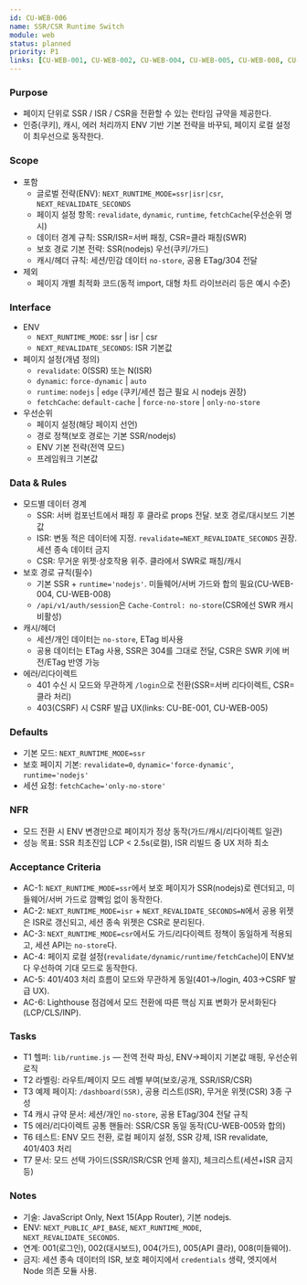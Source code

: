 ```yaml
---
id: CU-WEB-006
name: SSR/CSR Runtime Switch
module: web
status: planned
priority: P1
links: [CU-WEB-001, CU-WEB-002, CU-WEB-004, CU-WEB-005, CU-WEB-008, CU-BE-001]
---
```


### Purpose
- 페이지 단위로 SSR / ISR / CSR을 전환할 수 있는 런타임 규약을 제공한다.
- 인증(쿠키), 캐시, 에러 처리까지 ENV 기반 기본 전략을 바꾸되, 페이지 로컬 설정이 최우선으로 동작한다.

### Scope
- 포함
  - 글로벌 전략(ENV): `NEXT_RUNTIME_MODE=ssr|isr|csr`, `NEXT_REVALIDATE_SECONDS`
  - 페이지 설정 항목: `revalidate`, `dynamic`, `runtime`, `fetchCache`(우선순위 명시)
  - 데이터 경계 규칙: SSR/ISR=서버 패칭, CSR=클라 패칭(SWR)
  - 보호 경로 기본 전략: SSR(nodejs) 우선(쿠키/가드)
  - 캐시/헤더 규칙: 세션/민감 데이터 `no-store`, 공용 ETag/304 전달
- 제외
  - 페이지 개별 최적화 코드(동적 import, 대형 차트 라이브러리 등은 예시 수준)

### Interface
- ENV
  - `NEXT_RUNTIME_MODE`: ssr | isr | csr
  - `NEXT_REVALIDATE_SECONDS`: ISR 기본값
- 페이지 설정(개념 정의)
  - `revalidate`: 0(SSR) 또는 N(ISR)
  - `dynamic`: `force-dynamic` | `auto`
  - `runtime`: `nodejs` | `edge` (쿠키/세션 접근 필요 시 nodejs 권장)
  - `fetchCache`: `default-cache` | `force-no-store` | `only-no-store`
- 우선순위
  - 페이지 설정(해당 페이지 선언)
  - 경로 정책(보호 경로는 기본 SSR/nodejs)
  - ENV 기본 전략(전역 모드)
  - 프레임워크 기본값

### Data & Rules
- 모드별 데이터 경계
  - SSR: 서버 컴포넌트에서 패칭 후 클라로 props 전달. 보호 경로/대시보드 기본값
  - ISR: 변동 적은 데이터에 지정. `revalidate=NEXT_REVALIDATE_SECONDS` 권장. 세션 종속 데이터 금지
  - CSR: 무거운 위젯·상호작용 위주. 클라에서 SWR로 패칭/캐시
- 보호 경로 규칙(필수)
  - 기본 SSR + `runtime='nodejs'`. 미들웨어/서버 가드와 합의 필요(CU-WEB-004, CU-WEB-008)
  - `/api/v1/auth/session`은 `Cache-Control: no-store`(CSR에선 SWR 캐시 비활성)
- 캐시/헤더
  - 세션/개인 데이터는 `no-store`, ETag 비사용
  - 공용 데이터는 ETag 사용, SSR은 304를 그대로 전달, CSR은 SWR 키에 버전/ETag 반영 가능
- 에러/리다이렉트
  - 401 수신 시 모드와 무관하게 `/login`으로 전환(SSR=서버 리다이렉트, CSR=클라 처리)
  - 403(CSRF) 시 CSRF 발급 UX(links: CU-BE-001, CU-WEB-005)

### Defaults
- 기본 모드: `NEXT_RUNTIME_MODE=ssr`
- 보호 페이지 기본: `revalidate=0`, `dynamic='force-dynamic'`, `runtime='nodejs'`
- 세션 요청: `fetchCache='only-no-store'`

### NFR
- 모드 전환 시 ENV 변경만으로 페이지가 정상 동작(가드/캐시/리다이렉트 일관)
- 성능 목표: SSR 최초진입 LCP < 2.5s(로컬), ISR 리빌드 중 UX 저하 최소

### Acceptance Criteria
- AC-1: `NEXT_RUNTIME_MODE=ssr`에서 보호 페이지가 SSR(nodejs)로 렌더되고, 미들웨어/서버 가드로 깜빡임 없이 동작한다.
- AC-2: `NEXT_RUNTIME_MODE=isr` + `NEXT_REVALIDATE_SECONDS=N`에서 공용 위젯은 ISR로 갱신되고, 세션 종속 위젯은 CSR로 분리된다.
- AC-3: `NEXT_RUNTIME_MODE=csr`에서도 가드/리다이렉트 정책이 동일하게 적용되고, 세션 API는 `no-store`다.
- AC-4: 페이지 로컬 설정(`revalidate/dynamic/runtime/fetchCache`)이 ENV보다 우선하여 기대 모드로 동작한다.
- AC-5: 401/403 처리 흐름이 모드와 무관하게 동일(401→/login, 403→CSRF 발급 UX).
- AC-6: Lighthouse 점검에서 모드 전환에 따른 핵심 지표 변화가 문서화된다(LCP/CLS/INP).

### Tasks
- T1 헬퍼: `lib/runtime.js` — 전역 전략 파싱, ENV→페이지 기본값 매핑, 우선순위 로직
- T2 라벨링: 라우트/페이지 모드 레벨 부여(보호/공개, SSR/ISR/CSR)
- T3 예제 페이지: `/dashboard(SSR)`, 공용 리스트(ISR), 무거운 위젯(CSR) 3종 구성
- T4 캐시 규약 문서: 세션/개인 `no-store`, 공용 ETag/304 전달 규칙
- T5 에러/리다이렉트 공통 핸들러: SSR/CSR 동일 동작(CU-WEB-005와 합의)
- T6 테스트: ENV 모드 전환, 로컬 페이지 설정, SSR 강제, ISR revalidate, 401/403 처리
- T7 문서: 모드 선택 가이드(SSR/ISR/CSR 언제 쓸지), 체크리스트(세션+ISR 금지 등)

### Notes
- 기술: JavaScript Only, Next 15(App Router), 기본 nodejs.
- ENV: `NEXT_PUBLIC_API_BASE`, `NEXT_RUNTIME_MODE`, `NEXT_REVALIDATE_SECONDS`.
- 연계: 001(로그인), 002(대시보드), 004(가드), 005(API 클라), 008(미들웨어).
- 금지: 세션 종속 데이터의 ISR, 보호 페이지에서 `credentials` 생략, 엣지에서 Node 의존 모듈 사용.
